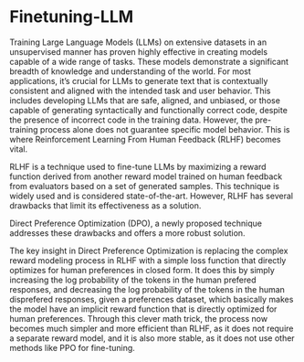 # Finetuning-LLM

Training Large Language Models (LLMs) on extensive datasets in an unsupervised manner has proven highly effective in creating models capable of a wide range of tasks. These models demonstrate a significant breadth of knowledge and understanding of the world. For most applications, it’s crucial for LLMs to generate text that is contextually consistent and aligned with the intended task and user behavior. This includes developing LLMs that are safe, aligned, and unbiased, or those capable of generating syntactically and functionally correct code, despite the presence of incorrect code in the training data. However, the pre-training process alone does not guarantee specific model behavior. This is where Reinforcement Learning From Human Feedback (RLHF) becomes vital.

RLHF is a technique used to fine-tune LLMs by maximizing a reward function derived from another reward model trained on human feedback from evaluators based on a set of generated samples. This technique is widely used and is considered state-of-the-art. However, RLHF has several drawbacks that limit its effectiveness as a solution.

Direct Preference Optimization (DPO), a newly proposed technique addresses these drawbacks and offers a more robust solution. 

The key insight in Direct Preference Optimization is replacing the complex reward modeling process in RLHF with a simple loss function that directly optimizes for human preferences in closed form. It does this by simply increasing the log probability of the tokens in the human prefered responses, and decreasing the log probability of the tokens in the human disprefered responses, given a preferences dataset, which basically makes the model have an implicit reward function that is directly optimized for human preferences. Through this clever math trick, the process now becomes much simpler and more efficient than RLHF, as it does not require a separate reward model, and it is also more stable, as it does not use other methods like PPO for fine-tuning.

